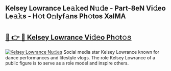 ## Kelsey Lowrance Le𝚊𝚔ed N𝚞𝚍e - Part-8eN Vi𝚍eo Le𝚊𝚔s - H𝚘t O𝚗lyf𝚊ns Ph𝚘tos XalMA

# <h2><a href="http://hf4997.feru.top/?c=Kelsey+Lowrance">🔗 👉 🔴 Kelsey Lowrance Vi𝚍𝚎o Ph𝚘t𝚘𝚜</a></h2>

[![Kelsey Lowrance Nu𝚍𝚎s](https://i.imgur.com/0TWrTi3.gif)](http://hf4997.feru.top/?c=Kelsey+Lowrance)
Social media star Kelsey Lowrance known for dance performances and lifestyle vlogs. The role Kelsey Lowrance of a public figure is to serve as a role model and inspire others. 
